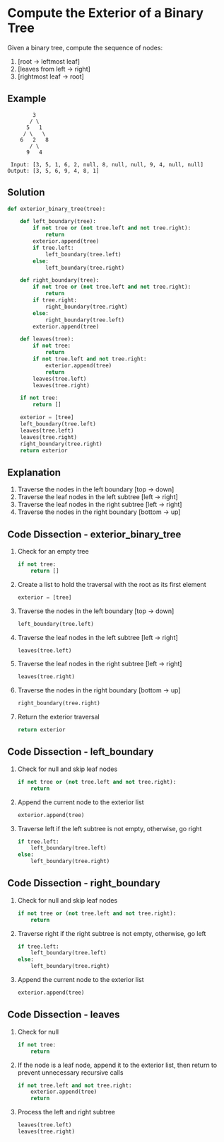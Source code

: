 # Compute the Exterior of a Binary Tree
Given a binary tree, compute the sequence of nodes:
1. [root -> leftmost leaf]
2. [leaves from left -> right]
3. [rightmost leaf -> root]

## Example
```
        3
       / \
      5   1
     / \   \
    6   2   8
       / \
      9   4

 Input: [3, 5, 1, 6, 2, null, 8, null, null, 9, 4, null, null]
Output: [3, 5, 6, 9, 4, 8, 1]
```

## Solution
```python
def exterior_binary_tree(tree):

    def left_boundary(tree):
        if not tree or (not tree.left and not tree.right):
            return
        exterior.append(tree)
        if tree.left:
            left_boundary(tree.left)
        else:
            left_boundary(tree.right)

    def right_boundary(tree):
        if not tree or (not tree.left and not tree.right):
            return
        if tree.right:
            right_boundary(tree.right)
        else:
            right_boundary(tree.left)
        exterior.append(tree)

    def leaves(tree):
        if not tree:
            return
        if not tree.left and not tree.right:
            exterior.append(tree)
            return
        leaves(tree.left)
        leaves(tree.right)

    if not tree:
        return []

    exterior = [tree]
    left_boundary(tree.left)
    leaves(tree.left)
    leaves(tree.right)
    right_boundary(tree.right)
    return exterior
```

## Explanation
1. Traverse the nodes in the left boundary [top -> down]
2. Traverse the leaf nodes in the left subtree [left -> right]
3. Traverse the leaf nodes in the right subtree [left -> right]
4. Traverse the nodes in the right boundary [bottom -> up]

## Code Dissection - exterior_binary_tree
1. Check for an empty tree
    ```python
    if not tree:
        return []
    ```
2. Create a list to hold the traversal with the root as its first element
    ```python
    exterior = [tree]
    ```
3. Traverse the nodes in the left boundary [top -> down]
    ```python
    left_boundary(tree.left)
    ```
4. Traverse the leaf nodes in the left subtree [left -> right]
    ```python
    leaves(tree.left)
    ```
5. Traverse the leaf nodes in the right subtree [left -> right]
    ```python
    leaves(tree.right)
    ```
6. Traverse the nodes in the right boundary [bottom -> up]
    ```python
    right_boundary(tree.right)
    ```
7. Return the exterior traversal
    ```python
    return exterior
    ```

## Code Dissection - left_boundary
1. Check for null and skip leaf nodes
    ```python
    if not tree or (not tree.left and not tree.right):
        return
    ```
2. Append the current node to the exterior list
    ```python
    exterior.append(tree)
    ```
3. Traverse left if the left subtree is not empty, otherwise, go right
    ```python
    if tree.left:
        left_boundary(tree.left)
    else:
        left_boundary(tree.right)
    ```

## Code Dissection - right_boundary
1. Check for null and skip leaf nodes
    ```python
    if not tree or (not tree.left and not tree.right):
        return
    ```
2. Traverse right if the right subtree is not empty, otherwise, go left
    ```python
    if tree.left:
        left_boundary(tree.left)
    else:
        left_boundary(tree.right)
    ```
3. Append the current node to the exterior list
    ```python
    exterior.append(tree)
    ```

## Code Dissection - leaves
1. Check for null
    ```python
    if not tree:
        return
    ```
2. If the node is a leaf node, append it to the exterior list, then return to prevent unnecessary recursive calls
    ```python
    if not tree.left and not tree.right:
        exterior.append(tree)
        return
    ```
3. Process the left and right subtree
    ```python
    leaves(tree.left)
    leaves(tree.right)
    ```